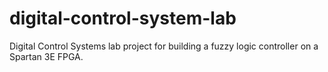 # digital-control-system-lab
Digital Control Systems lab project for building a fuzzy logic controller on a Spartan 3E FPGA.

